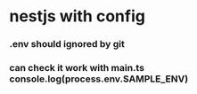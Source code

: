 # nestjs with config

### .env should ignored by git

### can check it work with main.ts console.log(process.env.SAMPLE_ENV)